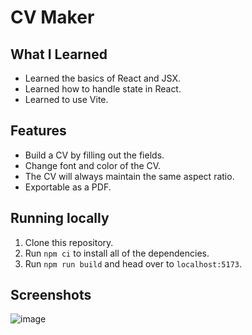 # CV Maker

## What I Learned

- Learned the basics of React and JSX.
- Learned how to handle state in React.
- Learned to use Vite.

## Features

- Build a CV by filling out the fields.
- Change font and color of the CV.
- The CV will always maintain the same aspect ratio.
- Exportable as a PDF.

## Running locally

1. Clone this repository.
2. Run `npm ci` to install all of the dependencies.
3. Run `npm run build` and head over to `localhost:5173`.

## Screenshots

![image](https://github.com/user-attachments/assets/7840b454-df4d-4ad2-9414-d19b2e9c8e90)
